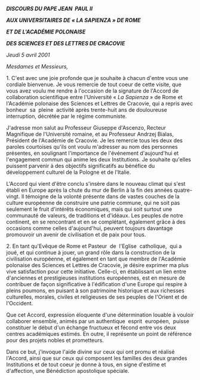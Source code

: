 ***DISCOURS DU PAPE JEAN  PAUL II***

***AUX UNIVERSITAIRES DE « *LA SAPIENZA* » DE ROME***

***ET DE L'ACADÉMIE POLONAISE***

***DES SCIENCES ET DES LETTRES DE CRACOVIE***

*Jeudi 5 avril 2001*

*Mesdames et Messieurs,*

1. C'est avec une joie profonde que je souhaite à chacun d'entre vous une cordiale bienvenue. Je vous remercie de tout coeur de cette visite, que vous avez voulu me rendre à l'occasion de la signature de l'Accord de collaboration scientifique entre l'Université « *La Sapienza* » de Rome et l'Académie polonaise des Sciences et Lettres de Cracovie, qui a repris avec bonheur  sa  pleine  activité après trente-huit ans de douloureuse interruption, décrétée par le régime communiste.

J'adresse mon salut au Professeur Giuseppe d'Ascenzo, Recteur Magnifique de l'Université romaine, et au Professeur Andrzej Bialas, Président de l'Académie de Cracovie. Je les remercie tous les deux des paroles courtoises qu'ils ont voulu m'adresser au nom des personnes présentes, en soulignant l'importance de l'événement d'aujourd'hui et l'engagement commun qui anime les deux Institutions. Je souhaite qu'elles puissent parvenir à des objectifs significatifs au bénéfice du développement culturel de la Pologne et de l'Italie.

L'Accord qui vient d'être conclu s'insère dans le nouveau climat qui s'est établi en Europe après la chute du mur de Berlin à la fin des années quatre-vingt. Il témoigne de la volonté présente dans de vastes couches de la culture européenne de construire une patrie commune, qui ne soit pas seulement le fruit d'intérêts économiques, mais qui soit surtout une communauté de valeurs, de traditions et d'idéaux. Les peuples de notre continent, en se rencontrant et en se complétant, également grâce à des occasions comme celles d'aujourd'hui, peuvent toujours davantage promouvoir un avenir de civilisation et de paix pour tous.

2. En tant qu'Evêque de Rome et Pasteur  de  l'Eglise  catholique,  qui a joué, et qui continue à jouer, un grand rôle dans la construction de la civilisation européenne, et également en tant que membre de l'Académie polonaise des Sciences et Lettres de Cracovie, je désire exprimer ma plus vive satisfaction pour cette initiative. Celle-ci, en établissant un lien entre d'anciennes et prestigieuses institutions européennes, est en mesure de contribuer de façon significative à l'édification d'une Europe qui respire à pleins poumons, en puisant à son patrimoine historique et aux richesses culturelles, morales, civiles et religieuses de ses peuples de l'Orient et de l'Occident.

Que cet Accord, expression éloquente d'une détermination louable à vouloir collaborer ensemble, animés par un authentique  esprit  européen,  puisse constituer le début d'un échange fructueux et fécond entre vos deux centres académiques estimés. En outre, il représente un point de référence pour des projets nobles et prometteurs.

Dans ce but, j'invoque l'aide divine sur ceux qui ont promu et réalisé l'Accord, ainsi que sur ceux qui composent les familles des deux grandes Institutions et de tout coeur je donne à tous, en signe d'estime et d'affection, une Bénédiction apostolique spéciale.